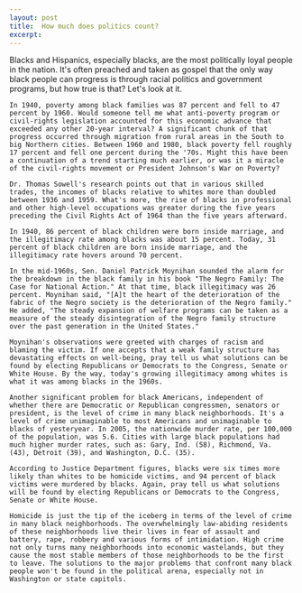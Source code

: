 ```yaml
---
layout: post
title:  How much does politics count?
excerpt:
---
```












Blacks and Hispanics, especially blacks, are the most politically loyal people in the nation. It's often preached and taken as gospel that the only way black people can progress is through racial politics and government programs, but how true is that? Let's look at it.

	In 1940, poverty among black families was 87 percent and fell to 47 percent by 1960. Would someone tell me what anti-poverty program or civil-rights legislation accounted for this economic advance that exceeded any other 20-year interval? A significant chunk of that progress occurred through migration from rural areas in the South to big Northern cities. Between 1960 and 1980, black poverty fell roughly 17 percent and fell one percent during the '70s. Might this have been a continuation of a trend starting much earlier, or was it a miracle of the civil-rights movement or President Johnson's War on Poverty?

	Dr. Thomas Sowell's research points out that in various skilled trades, the incomes of blacks relative to whites more than doubled between 1936 and 1959. What's more, the rise of blacks in professional and other high-level occupations was greater during the five years preceding the Civil Rights Act of 1964 than the five years afterward.

	In 1940, 86 percent of black children were born inside marriage, and the illegitimacy rate among blacks was about 15 percent. Today, 31 percent of black children are born inside marriage, and the illegitimacy rate hovers around 70 percent.

	In the mid-1960s, Sen. Daniel Patrick Moynihan sounded the alarm for the breakdown in the black family in his book "The Negro Family: The Case for National Action." At that time, black illegitimacy was 26 percent. Moynihan said, "[A]t the heart of the deterioration of the fabric of the Negro society is the deterioration of the Negro family." He added, "The steady expansion of welfare programs can be taken as a measure of the steady disintegration of the Negro family structure over the past generation in the United States."

	Moynihan's observations were greeted with charges of racism and blaming the victim. If one accepts that a weak family structure has devastating effects on well-being, pray tell us what solutions can be found by electing Republicans or Democrats to the Congress, Senate or White House. By the way, today's growing illegitimacy among whites is what it was among blacks in the 1960s.

	Another significant problem for black Americans, independent of whether there are Democratic or Republican congressmen, senators or president, is the level of crime in many black neighborhoods. It's a level of crime unimaginable to most Americans and unimaginable to blacks of yesteryear. In 2005, the nationwide murder rate, per 100,000 of the population, was 5.6. Cities with large black populations had much higher murder rates, such as: Gary, Ind. (58), Richmond, Va. (43), Detroit (39), and Washington, D.C. (35).

	According to Justice Department figures, blacks were six times more likely than whites to be homicide victims, and 94 percent of black victims were murdered by blacks. Again, pray tell us what solutions will be found by electing Republicans or Democrats to the Congress, Senate or White House.

	Homicide is just the tip of the iceberg in terms of the level of crime in many black neighborhoods. The overwhelmingly law-abiding residents of these neighborhoods live their lives in fear of assault and battery, rape, robbery and various forms of intimidation. High crime not only turns many neighborhoods into economic wastelands, but they cause the most stable members of those neighborhoods to be the first to leave. The solutions to the major problems that confront many black people won't be found in the political arena, especially not in Washington or state capitols.


